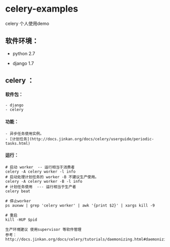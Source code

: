 # celery-examples
celery 个人使用demo

## 软件环境：

- python 2.7 

- django 1.7 

    
## celery ：
    
#### 软件包：
    - django
    - celery

#### 功能： 
    - 异步任务使用实例。
    - [计划任务](http://docs.jinkan.org/docs/celery/userguide/periodic-tasks.html)
    
#### 运行：
    
    # 启动 worker  -- 运行相当于消费者 
    celery -A celery worker -l info 
    # 启动处理计划任务的 worker -B 不建议生产使用。
    celery -A celery worker -B -l info
    # 计划任务使用  --- 运行相当于生产者
    celery beat 
    
    # 停止worker
    ps auxww | grep 'celery worker' | awk '{print $2}' | xargs kill -9 
    
    # 重启
    kill -HUP $pid
    
    生产环境建议 使用supervisor 等软件管理
    参考：http://docs.jinkan.org/docs/celery/tutorials/daemonizing.html#daemonizing